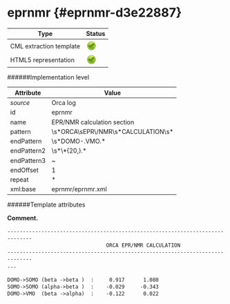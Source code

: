 # eprnmr {#eprnmr-d3e22887}


| Type                                                                                                                                                                                                  | Status                                                                                                                                                                                                |
|----|----|
| CML extraction template                                                                                                                                                                               | ![](/imgs/Total.png)                                                                                                                                                                                  |
| HTML5 representation                                                                                                                                                                                  | ![](/imgs/Total.png)                                                                                                                                                                                  |

######Implementation level

| Attribute                                                                                                                                                                                             | Value                                                                                                                                                                                                 |
|----|----|
| *source*                                                                                                                                                                                              | Orca log                                                                                                                                                                                              |
| id                                                                                                                                                                                                    | eprnmr                                                                                                                                                                                                |
| name                                                                                                                                                                                                  | EPR/NMR calculation section                                                                                                                                                                           |
| pattern                                                                                                                                                                                               | \\s\*ORCA\\sEPR\\/NMR\\s\*CALCULATION\\s\*                                                                                                                                                            |
| endPattern                                                                                                                                                                                            | \\s\*DOMO-.VMO.\*                                                                                                                                                                                     |
| endPattern2                                                                                                                                                                                           | \\s\*\\\*{20,}.\*                                                                                                                                                                                     |
| endPattern3                                                                                                                                                                                           | \~                                                                                                                                                                                                    |
| endOffset                                                                                                                                                                                             | 1                                                                                                                                                                                                     |
| repeat                                                                                                                                                                                                | \*                                                                                                                                                                                                    |
| xml:base                                                                                                                                                                                              | eprnmr/eprnmr.xml                                                                                                                                                                                     |

######Template attributes

**Comment.**

    ------------------------------------------------------------------------------
                                    ORCA EPR/NMR CALCULATION
    ------------------------------------------------------------------------------
    ...

    DOMO->SOMO (beta ->beta )  :     0.917      1.080
    SOMO->SOMO (alpha->beta )  :    -0.029     -0.343
    DOMO->VMO  (beta ->alpha)  :    -0.122      0.022
        
